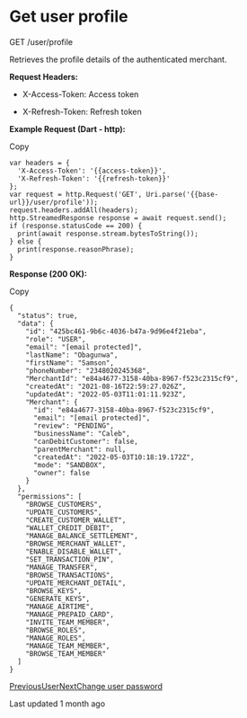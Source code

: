 # Get user profile

#### 

[](#get-user-profile)

GET /user/profile

Retrieves the profile details of the authenticated merchant.

**Request Headers:**

*   X-Access-Token: Access token
    
*   X-Refresh-Token: Refresh token
    

**Example Request (Dart - http):**

Copy

```
var headers = {
  'X-Access-Token': '{{access-token}}',
  'X-Refresh-Token': '{{refresh-token}}'
};
var request = http.Request('GET', Uri.parse('{{base-url}}/user/profile'));
request.headers.addAll(headers);
http.StreamedResponse response = await request.send();
if (response.statusCode == 200) {
  print(await response.stream.bytesToString());
} else {
  print(response.reasonPhrase);
}
```

**Response (200 OK):**

Copy

```
{
  "status": true,
  "data": {
    "id": "425bc461-9b6c-4036-b47a-9d96e4f21eba",
    "role": "USER",
    "email": "[email protected]",
    "lastName": "Obagunwa",
    "firstName": "Samson",
    "phoneNumber": "2348020245368",
    "MerchantId": "e84a4677-3158-40ba-8967-f523c2315cf9",
    "createdAt": "2021-08-16T22:59:27.026Z",
    "updatedAt": "2022-05-03T11:01:11.923Z",
    "Merchant": {
      "id": "e84a4677-3158-40ba-8967-f523c2315cf9",
      "email": "[email protected]",
      "review": "PENDING",
      "businessName": "Caleb",
      "canDebitCustomer": false,
      "parentMerchant": null,
      "createdAt": "2022-05-03T10:18:19.172Z",
      "mode": "SANDBOX",
      "owner": false
    }
  },
  "permissions": [
    "BROWSE_CUSTOMERS",
    "UPDATE_CUSTOMERS",
    "CREATE_CUSTOMER_WALLET",
    "WALLET_CREDIT_DEBIT",
    "MANAGE_BALANCE_SETTLEMENT",
    "BROWSE_MERCHANT_WALLET",
    "ENABLE_DISABLE_WALLET",
    "SET_TRANSACTION_PIN",
    "MANAGE_TRANSFER",
    "BROWSE_TRANSACTIONS",
    "UPDATE_MERCHANT_DETAIL",
    "BROWSE_KEYS",
    "GENERATE_KEYS",
    "MANAGE_AIRTIME",
    "MANAGE_PREPAID_CARD",
    "INVITE_TEAM_MEMBER",
    "BROWSE_ROLES",
    "MANAGE_ROLES",
    "MANAGE_TEAM_MEMBER",
    "BROWSE_TEAM_MEMBER"
  ]
}
```

[PreviousUser](/xpress-wallet-api/user)[NextChange user password](/xpress-wallet-api/user/change-user-password)

Last updated 1 month ago